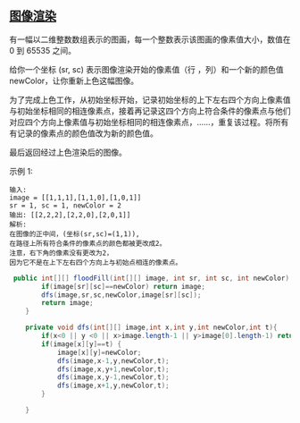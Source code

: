 ## [图像渲染](https://leetcode-cn.com/problems/flood-fill/)

有一幅以二维整数数组表示的图画，每一个整数表示该图画的像素值大小，数值在 0 到 65535 之间。

给你一个坐标 (sr, sc) 表示图像渲染开始的像素值（行 ，列）和一个新的颜色值 newColor，让你重新上色这幅图像。

为了完成上色工作，从初始坐标开始，记录初始坐标的上下左右四个方向上像素值与初始坐标相同的相连像素点，接着再记录这四个方向上符合条件的像素点与他们对应四个方向上像素值与初始坐标相同的相连像素点，……，重复该过程。将所有有记录的像素点的颜色值改为新的颜色值。

最后返回经过上色渲染后的图像。

示例 1:

```
输入: 
image = [[1,1,1],[1,1,0],[1,0,1]]
sr = 1, sc = 1, newColor = 2
输出: [[2,2,2],[2,2,0],[2,0,1]]
解析: 
在图像的正中间，(坐标(sr,sc)=(1,1)),
在路径上所有符合条件的像素点的颜色都被更改成2。
注意，右下角的像素没有更改为2，
因为它不是在上下左右四个方向上与初始点相连的像素点。
```



```java
 public int[][] floodFill(int[][] image, int sr, int sc, int newColor) {
        if(image[sr][sc]==newColor) return image;
        dfs(image,sr,sc,newColor,image[sr][sc]);
        return image;
    }

    private void dfs(int[][] image,int x,int y,int newColor,int t){
        if(x<0 || y <0 || x>image.length-1 || y>image[0].length-1) return;
        if(image[x][y]==t) {
            image[x][y]=newColor;
            dfs(image,x-1,y,newColor,t);
            dfs(image,x,y+1,newColor,t);
            dfs(image,x,y-1,newColor,t);
            dfs(image,x+1,y,newColor,t);
        }

    }
```

